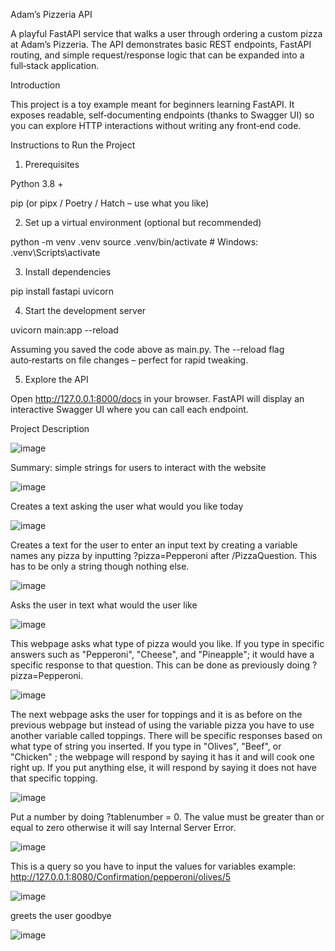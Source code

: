 Adam’s Pizzeria API

A playful FastAPI service that walks a user through ordering a custom pizza at Adam’s Pizzeria.  The API demonstrates basic REST endpoints, FastAPI routing, and simple request/response logic that can be expanded into a full‑stack application.

Introduction

This project is a toy example meant for beginners learning FastAPI.  It exposes readable, self‑documenting endpoints (thanks to Swagger UI) so you can explore HTTP interactions without writing any front‑end code.

Instructions to Run the Project

1. Prerequisites

Python 3.8 +

pip (or pipx / Poetry / Hatch – use what you like)

2. Set up a virtual environment (optional but recommended)

python -m venv .venv
source .venv/bin/activate  # Windows: .venv\Scripts\activate

3. Install dependencies

pip install fastapi uvicorn

4. Start the development server

uvicorn main:app --reload

Assuming you saved the code above as main.py.  The --reload flag auto‑restarts on file changes – perfect for rapid tweaking.

5. Explore the API

Open http://127.0.0.1:8000/docs in your browser.  FastAPI will display an interactive Swagger UI where you can call each endpoint.

Project Description

![image](https://github.com/user-attachments/assets/9f724ed0-680f-40c2-be85-85fba320bfb1)

Summary: simple strings for users to interact with the website

![image](https://github.com/user-attachments/assets/1a6628bf-345c-4422-9c87-a405504692b9)

Creates a text asking the user what would you like today

![image](https://github.com/user-attachments/assets/8511f1ab-0592-4a68-b530-02e70334d29b)

Creates a text for the user to enter an input text by creating a variable names any pizza by inputting ?pizza=Pepperoni after /PizzaQuestion. This has to be only a string though nothing else.

![image](https://github.com/user-attachments/assets/4325f37c-40d6-4d01-8ba9-a3009b953d0b)

Asks the user in text what would the user like

![image](https://github.com/user-attachments/assets/2f3dd78f-bf84-4191-98c5-6b734ce38273)

This webpage asks what type of pizza would you like. If you type in specific answers such as "Pepperoni", "Cheese", and "Pineapple"; it would have a specific response to that question. This can be done as previously doing ?pizza=Pepperoni.

![image](https://github.com/user-attachments/assets/77cfa271-955a-4626-ae55-44fd8f451d41)

The next webpage asks the user for toppings and it is as before on the previous webpage but instead of using the variable pizza you have to use another variable called toppings. There will be specific responses based on what type of string you inserted. If you type in "Olives", "Beef", or "Chicken" ; the webpage will respond by saying it has it and will cook one right up. If you put anything else, it will respond by saying it does not have that specific topping.

![image](https://github.com/user-attachments/assets/06e6f74e-b155-466e-bfc9-43f56d866536)

Put a number by doing ?tablenumber = 0. The value must be greater than or equal to zero otherwise it will say Internal Server Error.

![image](https://github.com/user-attachments/assets/7e5176cd-151b-44fd-bdc3-65ebbb8a0a09)

This is a query so you have to input the values for variables example: http://127.0.0.1:8080/Confirmation/pepperoni/olives/5

![image](https://github.com/user-attachments/assets/7d3ae9ff-fafb-44fd-a639-cedea2e55a14)

greets the user goodbye

![image](https://github.com/user-attachments/assets/38a53b18-8fe7-4e7e-af60-1cc63970d7f3)




